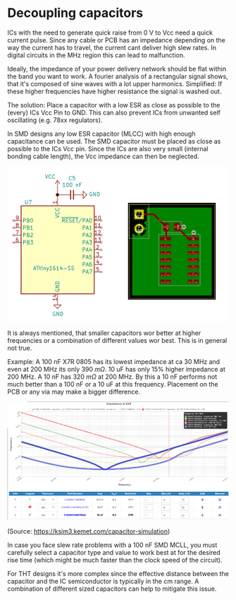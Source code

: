 # Decoupling capacitors

ICs with the need to generate quick raise from 0 V to Vcc need a quick current pulse.
Since any cable or PCB has an impedance depending on the way the current has to travel, the current cant deliver high slew rates.
In digital circuits in the MHz region this can lead to malfunction.

Ideally, the impedance of your power delivery network should be flat within the band you want to work. 
A fourier analysis of a rectangular signal shows, that it's composed of sine waves with a lot upper harmonics. 
Simplified: If these higher frequencies have higher resistance the signal is washed out.

The solution: Place a capacitor with a low ESR as close as possible to the (every) ICs Vcc Pin to GND. 
This can also prevent ICs from unwanted self oscillating (e.g. 78xx regulators).

In SMD designs any low ESR capacitor (MLCC) with high enough capacitance can be used.
The SMD capacitor must be placed as close as possible to the ICs Vcc pin. 
Since the ICs are also very small (internal bonding cable length), the Vcc impedance can then be neglected.

![decoupling-capacitor-smd](decoupling-capacitor-smd.png)

It is always mentioned, that smaller capacitors wor better at higher frequencies or a combination of different values wor best.
This is in general not true.

Example: A 100 nF X7R 0805 has its lowest impedance at ca 30 MHz and even at 200 MHz its only 390 $m\Omega$. 10 uF has only 15% higher impedance at 200 MHz. A 10 nF has 320 $m\Omega$ at 200 MHz. By this a 10 nF performs not much better than a 100 nF or a 10 uF at this frequency. Placement on the PCB or any via may make a bigger difference.

![SMD ESR](smd-esr.png)

(Source: https://ksim3.kemet.com/capacitor-simulation)

In case you face slew rate problems with a 100 nF SMD MCLL, you must carefully select a capacitor type and value to work best at for the desired rise time (which might be much faster than the clock speed of the circuit).

For THT designs it's more complex since the effective distance between the capacitor and the IC semiconductor is typically in the cm range.
A combination of different sized capacitors can help to mitigate this issue.
